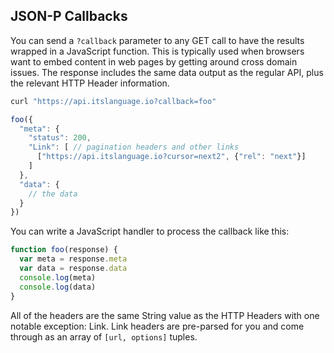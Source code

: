 ## JSON-P Callbacks
You can send a `?callback` parameter to any GET call to have the results
wrapped in a JavaScript function.  This is typically used when browsers want
to embed content in web pages by getting around cross domain
issues.  The response includes the same data output as the regular API,
plus the relevant HTTP Header information.

```bash
curl "https://api.itslanguage.io?callback=foo"
```
```js
foo({
  "meta": {
    "status": 200,
    "Link": [ // pagination headers and other links
      ["https://api.itslanguage.io?cursor=next2", {"rel": "next"}]
    ]
  },
  "data": {
    // the data
  }
})
```

You can write a JavaScript handler to process the callback like this:

```js
function foo(response) {
  var meta = response.meta
  var data = response.data
  console.log(meta)
  console.log(data)
}
```

All of the headers are the same String value as the HTTP Headers with one
notable exception: Link.  Link headers are pre-parsed for you and come
through as an array of `[url, options]` tuples.
